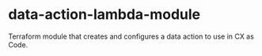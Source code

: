 # data-action-lambda-module
Terraform module that creates and configures a data action to use in CX as Code.
